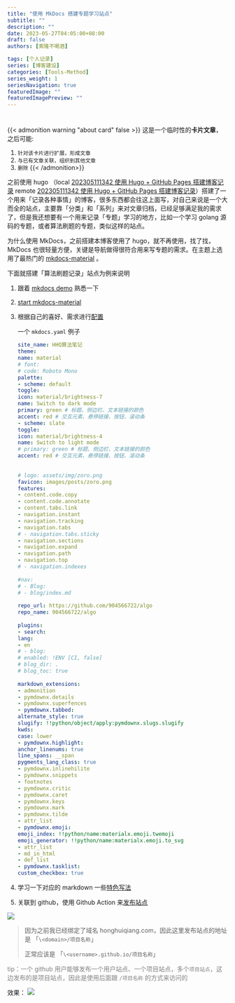 ```yaml
---
title: "使用 MkDocs 搭建专题学习站点"
subtitle: ""
description: ""
date: 2023-05-27T04:05:00+08:00
draft: false
authors: [索隆不喝酒]

tags: [个人记录]
series: [博客建设]
categories: [Tools-Method]
series_weight: 1
seriesNavigation: true
featuredImage: ""
featuredImagePreview: ""
---
```

<!--more-->
#

{{< admonition warning "about card" false >}}
这是一个临时性的**卡片文章**，之后可能:
1. `针对该卡片进行扩展，形成文章`
2. `与已有文章关联，组织到其他文章`
3. `删除`
{{< /admonition>}}

之前使用 hugo （local [202305111342 使用 Hugo + GitHub Pages 搭建博客记录](content/posts/tools/202305111342%20使用%20Hugo%20+%20GitHub%20Pages%20搭建博客记录.md)  remote [202305111342 使用 Hugo + GitHub Pages 搭建博客记录](http://honghuiqiang.com/202305111342-%E4%BD%BF%E7%94%A8-hugo-%2B-github-pages-%E6%90%AD%E5%BB%BA%E5%8D%9A%E5%AE%A2%E8%AE%B0%E5%BD%95)）搭建了一个用来「记录各种事情」的博客，很多东西都会往这上面写，对自己来说是一个大而全的站点，主要靠「分类」和「系列」来对文章归档，已经足够满足我的需求了，但是我还想要有一个用来记录「专题」学习的地方，比如一个学习 golang 源码的专题，或者算法刷题的专题，类似这样的站点。

为什么使用 MkDocs，之前搭建本博客使用了 hugo，就不再使用，找了找，MkDocs 也很轻量方便，关键是导航做得很符合用来写专题的需求。在主题上选用了最热门的 [mkdocs-material](https://squidfunk.github.io/mkdocs-material/) 。

下面就搭建「算法刷题记录」站点为例来说明

1. 跟着 [mkdocs demo](https://www.mkdocs.org/getting-started/) 熟悉一下
2. [start mkdocs-material](https://squidfunk.github.io/mkdocs-material/getting-started/)
3. 根据自己的喜好、需求进行[配置](https://squidfunk.github.io/mkdocs-material/setup/)

	一个 `mkdocs.yaml` 例子
	```yaml
	site_name: HHQ算法笔记  
	theme:  
	name: material  
	# font:  
	# code: Roboto Mono  
	palette:  
	- scheme: default  
	toggle:  
	icon: material/brightness-7  
	name: Switch to dark mode  
	primary: green # 标题、侧边栏、文本链接的颜色  
	accent: red # 交互元素、悬停链接、按钮、滚动条  
	- scheme: slate  
	toggle:  
	icon: material/brightness-4  
	name: Switch to light mode  
	# primary: green # 标题、侧边栏、文本链接的颜色  
	accent: red # 交互元素、悬停链接、按钮、滚动条  
	  
	  
	# logo: assets/img/zoro.png  
	favicon: images/posts/zoro.png  
	features:  
	- content.code.copy  
	- content.code.annotate  
	- content.tabs.link  
	- navigation.instant  
	- navigation.tracking  
	- navigation.tabs  
	# - navigation.tabs.sticky  
	- navigation.sections  
	- navigation.expand  
	- navigation.path  
	- navigation.top  
	# - navigation.indexes  
	  
	#nav:  
	# - Blog:  
	# - blog/index.md  
	  
	repo_url: https://github.com/904566722/algo  
	repo_name: 904566722/algo  
	  
	plugins:  
	- search:  
	lang:  
	- en  
	# - blog:  
	# enabled: !ENV [CI, false]  
	# blog_dir: .  
	# blog_toc: true  
	  
	markdown_extensions:  
	- admonition  
	- pymdownx.details  
	- pymdownx.superfences  
	- pymdownx.tabbed:  
	alternate_style: true  
	slugify: !!python/object/apply:pymdownx.slugs.slugify  
	kwds:  
	case: lower  
	- pymdownx.highlight:  
	anchor_linenums: true  
	line_spans: __span  
	pygments_lang_class: true  
	- pymdownx.inlinehilite  
	- pymdownx.snippets  
	- footnotes  
	- pymdownx.critic  
	- pymdownx.caret  
	- pymdownx.keys  
	- pymdownx.mark  
	- pymdownx.tilde  
	- attr_list  
	- pymdownx.emoji:  
	emoji_index: !!python/name:materialx.emoji.twemoji  
	emoji_generator: !!python/name:materialx.emoji.to_svg  
	- attr_list  
	- md_in_html  
	- def_list  
	- pymdownx.tasklist:  
	custom_checkbox: true
	```

1. 学习一下对应的 markdown 一些[特色写法](https://squidfunk.github.io/mkdocs-material/reference/)
2. 关联到 github，使用 Github Action 来[发布站点](https://squidfunk.github.io/mkdocs-material/publishing-your-site/)

![](images/posts/Pasted%20image%2020230527044307.png)

> 因为之前我已经绑定了域名 honghuiqiang.com，因此这里发布站点的地址是 「`\<domain>/项目名称`」
> 
> 正常应该是 「`\<username>.github.io/项目名称`」

<font color=grey>tip：一个 github 用户能够发布一个用户站点、一个项目站点，多个`项目站点`，这边发布的是项目站点，因此是使用后面跟 `/项目名称` 的方式来访问的</font>


效果：
![](images/posts/Pasted%20image%2020230527045159.png)